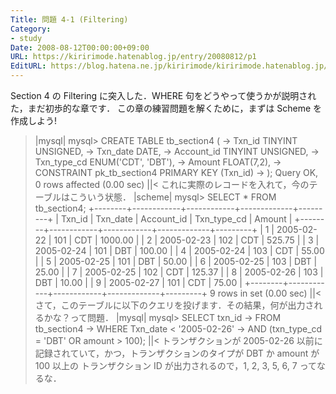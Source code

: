 ```yaml
---
Title: 問題 4-1 (Filtering)
Category:
- study
Date: 2008-08-12T00:00:00+09:00
URL: https://kiririmode.hatenablog.jp/entry/20080812/p1
EditURL: https://blog.hatena.ne.jp/kiririmode/kiririmode.hatenablog.jp/atom/entry/8454420450078214417
---
```


Section 4 の Filtering に突入した．WHERE 句をどうやって使うかが説明された，まだ初歩的な章です．
この章の練習問題を解くために，まずは Scheme を作成しよう!
>|mysql|
mysql> CREATE TABLE tb_section4 (
    ->   Txn_id TINYINT UNSIGNED,
    ->   Txn_date DATE,
    ->   Account_id TINYINT UNSIGNED,
    ->   Txn_type_cd ENUM('CDT', 'DBT'),
    ->   Amount FLOAT(7,2),
    ->   CONSTRAINT pk_tb_section4 PRIMARY KEY (Txn_id)
    -> );
Query OK, 0 rows affected (0.00 sec)
||<
これに実際のレコードを入れて，今のテーブルはこういう状態．
>|scheme|
mysql> SELECT * FROM tb_section4;
+--------+------------+------------+-------------+---------+
| Txn_id | Txn_date   | Account_id | Txn_type_cd | Amount  |
+--------+------------+------------+-------------+---------+
|      1 | 2005-02-22 |        101 | CDT         | 1000.00 |
|      2 | 2005-02-23 |        102 | CDT         |  525.75 |
|      3 | 2005-02-24 |        101 | DBT         |  100.00 |
|      4 | 2005-02-24 |        103 | CDT         |   55.00 |
|      5 | 2005-02-25 |        101 | DBT         |   50.00 |
|      6 | 2005-02-25 |        103 | DBT         |   25.00 |
|      7 | 2005-02-25 |        102 | CDT         |  125.37 |
|      8 | 2005-02-26 |        103 | DBT         |   10.00 |
|      9 | 2005-02-27 |        101 | CDT         |   75.00 |
+--------+------------+------------+-------------+---------+
9 rows in set (0.00 sec)
||<
さて，このテーブルに以下のクエリを投げます．その結果，何が出力されるかな？って問題．
>|mysql|
mysql> SELECT txn_id
    -> FROM tb_section4
    -> WHERE Txn_date < '2005-02-26'
    -> AND (txn_type_cd = 'DBT' OR amount > 100);
||<
トランザクションが 2005-02-26 以前に記録されていて，かつ，トランザクションのタイプが DBT か amount が 100 以上の トランザクション ID が出力されるので，1, 2, 3, 5, 6, 7 ってなるな．
